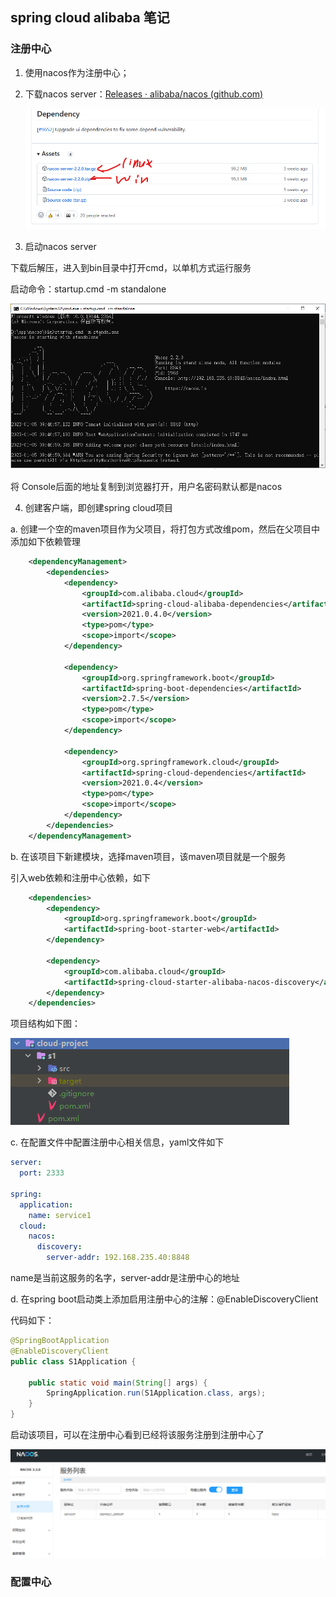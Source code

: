 ## spring cloud alibaba 笔记


### 注册中心

1. 使用nacos作为注册中心；
2. 下载nacos server：[Releases · alibaba/nacos (github.com)](https://github.com/alibaba/nacos/releases)

   ![1672887017458](image/spring-cloud-alibaba/1672887017458.png)
3. 启动nacos server

下载后解压，进入到bin目录中打开cmd，以单机方式运行服务

启动命令：startup.cmd -m standalone

![1672887148908](image/spring-cloud-alibaba/1672887148908.png)

将 Console后面的地址复制到浏览器打开，用户名密码默认都是nacos

4. 创建客户端，即创建spring cloud项目

a. 创建一个空的maven项目作为父项目，将打包方式改维pom，然后在父项目中添加如下依赖管理

```xml
    <dependencyManagement>
        <dependencies>
            <dependency>
                <groupId>com.alibaba.cloud</groupId>
                <artifactId>spring-cloud-alibaba-dependencies</artifactId>
                <version>2021.0.4.0</version>
                <type>pom</type>
                <scope>import</scope>
            </dependency>

            <dependency>
                <groupId>org.springframework.boot</groupId>
                <artifactId>spring-boot-dependencies</artifactId>
                <version>2.7.5</version>
                <type>pom</type>
                <scope>import</scope>
            </dependency>

            <dependency>
                <groupId>org.springframework.cloud</groupId>
                <artifactId>spring-cloud-dependencies</artifactId>
                <version>2021.0.4</version>
                <type>pom</type>
                <scope>import</scope>
            </dependency>
        </dependencies>
    </dependencyManagement>
```

b. 在该项目下新建模块，选择maven项目，该maven项目就是一个服务

引入web依赖和注册中心依赖，如下

```xml
    <dependencies>
        <dependency>
            <groupId>org.springframework.boot</groupId>
            <artifactId>spring-boot-starter-web</artifactId>
        </dependency>

        <dependency>
            <groupId>com.alibaba.cloud</groupId>
            <artifactId>spring-cloud-starter-alibaba-nacos-discovery</artifactId>
        </dependency>
    </dependencies>
```

项目结构如下图：

![1672887720163](image/spring-cloud-alibaba/1672887720163.png)

c. 在配置文件中配置注册中心相关信息，yaml文件如下

```yaml
server:
  port: 2333

spring:
  application:
    name: service1
  cloud:
    nacos:
      discovery:
        server-addr: 192.168.235.40:8848
```

name是当前这服务的名字，server-addr是注册中心的地址

d. 在spring boot启动类上添加启用注册中心的注解：@EnableDiscoveryClient

代码如下：

```java
@SpringBootApplication
@EnableDiscoveryClient
public class S1Application {

	public static void main(String[] args) {
		SpringApplication.run(S1Application.class, args);
	}
}
```

启动该项目，可以在注册中心看到已经将该服务注册到注册中心了

![1672888158260](image/spring-cloud-alibaba/1672888158260.png)

### 配置中心
